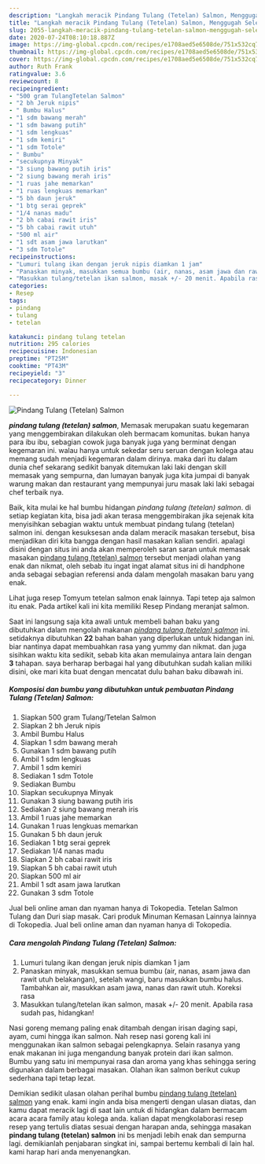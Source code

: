 ```yaml
---
description: "Langkah meracik Pindang Tulang (Tetelan) Salmon, Menggugah Selera"
title: "Langkah meracik Pindang Tulang (Tetelan) Salmon, Menggugah Selera"
slug: 2055-langkah-meracik-pindang-tulang-tetelan-salmon-menggugah-selera
date: 2020-07-24T08:10:18.887Z
image: https://img-global.cpcdn.com/recipes/e1708aed5e6508de/751x532cq70/pindang-tulang-tetelan-salmon-foto-resep-utama.jpg
thumbnail: https://img-global.cpcdn.com/recipes/e1708aed5e6508de/751x532cq70/pindang-tulang-tetelan-salmon-foto-resep-utama.jpg
cover: https://img-global.cpcdn.com/recipes/e1708aed5e6508de/751x532cq70/pindang-tulang-tetelan-salmon-foto-resep-utama.jpg
author: Ruth Frank
ratingvalue: 3.6
reviewcount: 8
recipeingredient:
- "500 gram TulangTetelan Salmon"
- "2 bh Jeruk nipis"
- " Bumbu Halus"
- "1 sdm bawang merah"
- "1 sdm bawang putih"
- "1 sdm lengkuas"
- "1 sdm kemiri"
- "1 sdm Totole"
- " Bumbu"
- "secukupnya Minyak"
- "3 siung bawang putih iris"
- "2 siung bawang merah iris"
- "1 ruas jahe memarkan"
- "1 ruas lengkuas memarkan"
- "5 bh daun jeruk"
- "1 btg serai geprek"
- "1/4 nanas madu"
- "2 bh cabai rawit iris"
- "5 bh cabai rawit utuh"
- "500 ml air"
- "1 sdt asam jawa larutkan"
- "3 sdm Totole"
recipeinstructions:
- "Lumuri tulang ikan dengan jeruk nipis diamkan 1 jam"
- "Panaskan minyak, masukkan semua bumbu (air, nanas, asam jawa dan rawit utuh belakangan), setelah wangi, baru masukkan bumbu halus. Tambahkan air, masukkan asam jawa, nanas dan rawit utuh. Koreksi rasa"
- "Masukkan tulang/tetelan ikan salmon, masak +/- 20 menit. Apabila rasa sudah pas, hidangkan!"
categories:
- Resep
tags:
- pindang
- tulang
- tetelan

katakunci: pindang tulang tetelan 
nutrition: 295 calories
recipecuisine: Indonesian
preptime: "PT25M"
cooktime: "PT43M"
recipeyield: "3"
recipecategory: Dinner

---
```



![Pindang Tulang (Tetelan) Salmon](https://img-global.cpcdn.com/recipes/e1708aed5e6508de/751x532cq70/pindang-tulang-tetelan-salmon-foto-resep-utama.jpg)

<b><i>pindang tulang (tetelan) salmon</i></b>, Memasak merupakan suatu kegemaran yang menggembirakan dilakukan oleh bermacam komunitas. bukan hanya para ibu ibu, sebagian cowok juga banyak juga yang berminat dengan kegemaran ini. walau hanya untuk sekedar seru seruan dengan kolega atau memang sudah menjadi kegemaran dalam dirinya. maka dari itu dalam dunia chef sekarang sedikit banyak ditemukan laki laki dengan skill memasak yang sempurna, dan lumayan banyak juga kita jumpai di banyak warung makan dan restaurant yang mempunyai juru masak laki laki sebagai chef terbaik nya.

Baik, kita mulai ke hal bumbu hidangan <i>pindang tulang (tetelan) salmon</i>. di setiap kegiatan kita, bisa jadi akan terasa menggembirakan jika sejenak kita menyisihkan sebagian waktu untuk membuat pindang tulang (tetelan) salmon ini. dengan kesuksesan anda dalam meracik masakan tersebut, bisa menjadikan diri kita bangga dengan hasil masakan kalian sendiri. apalagi disini dengan situs ini anda akan memperoleh saran saran untuk memasak masakan <u>pindang tulang (tetelan) salmon</u> tersebut menjadi olahan yang enak dan nikmat, oleh sebab itu ingat ingat alamat situs ini di handphone anda sebagai sebagian referensi anda dalam mengolah masakan baru yang enak.

Lihat juga resep Tomyum tetelan salmon enak lainnya. Tapi tetep aja salmon itu enak. Pada artikel kali ini kita memiliki Resep Pindang meranjat salmon.


Saat ini langsung saja kita awali untuk membeli bahan baku yang dibutuhkan dalam mengolah makanan <u><i>pindang tulang (tetelan) salmon</i></u> ini. setidaknya dibutuhkan <b>22</b> bahan bahan yang diperlukan untuk hidangan ini. biar nantinya dapat membuahkan rasa yang yummy dan nikmat. dan juga sisihkan waktu kita sedikit, sebab kita akan memulainya antara lain dengan <b>3</b> tahapan. saya berharap berbagai hal yang dibutuhkan sudah kalian miliki disini, oke mari kita buat dengan mencatat dulu bahan baku dibawah ini.

<!--inarticleads1-->

##### Komposisi dan bumbu yang dibutuhkan untuk pembuatan Pindang Tulang (Tetelan) Salmon:

1. Siapkan 500 gram Tulang/Tetelan Salmon
1. Siapkan 2 bh Jeruk nipis
1. Ambil  Bumbu Halus
1. Siapkan 1 sdm bawang merah
1. Gunakan 1 sdm bawang putih
1. Ambil 1 sdm lengkuas
1. Ambil 1 sdm kemiri
1. Sediakan 1 sdm Totole
1. Sediakan  Bumbu
1. Siapkan secukupnya Minyak
1. Gunakan 3 siung bawang putih iris
1. Sediakan 2 siung bawang merah iris
1. Ambil 1 ruas jahe memarkan
1. Gunakan 1 ruas lengkuas memarkan
1. Gunakan 5 bh daun jeruk
1. Sediakan 1 btg serai geprek
1. Sediakan 1/4 nanas madu
1. Siapkan 2 bh cabai rawit iris
1. Siapkan 5 bh cabai rawit utuh
1. Siapkan 500 ml air
1. Ambil 1 sdt asam jawa larutkan
1. Gunakan 3 sdm Totole


Jual beli online aman dan nyaman hanya di Tokopedia. Tetelan Salmon Tulang dan Duri siap masak. Cari produk Minuman Kemasan Lainnya lainnya di Tokopedia. Jual beli online aman dan nyaman hanya di Tokopedia. 

<!--inarticleads2-->

##### Cara mengolah Pindang Tulang (Tetelan) Salmon:

1. Lumuri tulang ikan dengan jeruk nipis diamkan 1 jam
1. Panaskan minyak, masukkan semua bumbu (air, nanas, asam jawa dan rawit utuh belakangan), setelah wangi, baru masukkan bumbu halus. Tambahkan air, masukkan asam jawa, nanas dan rawit utuh. Koreksi rasa
1. Masukkan tulang/tetelan ikan salmon, masak +/- 20 menit. Apabila rasa sudah pas, hidangkan!


Nasi goreng memang paling enak ditambah dengan irisan daging sapi, ayam, cumi hingga ikan salmon. Nah resep nasi goreng kali ini menggunakan ikan salmon sebagai pelengkapnya. Selain rasanya yang enak makanan ini juga mengandung banyak protein dari ikan salmon. Bumbu yang satu ini mempunyai rasa dan aroma yang khas sehingga sering digunakan dalam berbagai masakan. Olahan ikan salmon berikut cukup sederhana tapi tetap lezat. 

Demikian sedikit ulasan olahan perihal bumbu <u>pindang tulang (tetelan) salmon</u> yang enak. kami ingin anda bisa mengerti dengan ulasan diatas, dan kamu dapat meracik lagi di saat lain untuk di hidangkan dalam bermacam acara acara family atau kolega anda. kalian dapat mengkolaborasi resep resep yang tertulis diatas sesuai dengan harapan anda, sehingga masakan <b>pindang tulang (tetelan) salmon</b> ini bs menjadi lebih enak dan sempurna lagi. demikianlah penjabaran singkat ini, sampai bertemu kembali di lain hal. kami harap hari anda menyenangkan.
